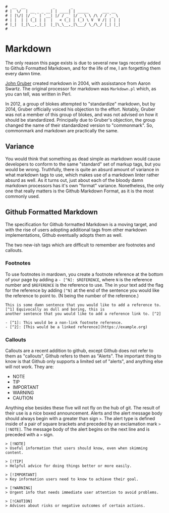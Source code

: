 ```text
#  __  __            _       _
# |  \/  | __ _ _ __| | ____| | _____      ___ __
# | |\/| |/ _` | '__| |/ / _` |/ _ \ \ /\ / / '_ \
# | |  | | (_| | |  |   < (_| | (_) \ V  V /| | | |
# |_|  |_|\__,_|_|  |_|\_\__,_|\___/ \_/\_/ |_| |_|
#
```

Markdown
========

The only reason this page exists is due to several new tags recently added to Github Formatted Markdown,
and for the life of me, I am forgetting them every damn time.

[John Gruber](https://daringfireball.net/projects/markdown) created markdown in 2004, with assisstance from
Aaron Swartz. The original processor for markdown was `Markdown.pl` which, as you can tell, was written in
Perl.

In 2012, a group of blokes attempted to "standardize" markdown, but by 2014, Gruber officially voiced his
objection to the effort. Notably, Gruber was not a member of this group of blokes, and was not advised on how
it should be standardized. Principally due to Gruber's objection, the group changed the name of their
standardized version to "commonmark". So, commonmark and markdown are practically the same.

Variance
--------

You would think that something as dead simple as markdown would cause developers to conform to the same
"standard" set of markup tags, but you would be wrong. Truthfully, there is quite an absurd amount of variance
in what markdown tags to use, which makes use of a markdown linter rather absurd as well. As it
turns out, just about each of the bloody damn markdown processors has it's own "format" variance. Nonetheless,
the only one that really matters is the Github Markdown Format, as it is the most commonly used.

Github Formatted Markdown
-------------------------

The specification for Github formatted Markdown is a moving target, and with the rise of users adopting additional
tags from other markdown implementations, Github eventually adopts them as well.

The two new-ish tags which are difficult to remember are footnotes and callouts.

### Footnotes

To use footnotes in mardown, you create a footnote reference at the bottom of your page by adding a `- [^N]: $REFERENCE`, where
`N` is the reference number and `$REFERENCE` is the reference to use. The in your text add the flag for the
reference by adding `[^N]` at the end of the sentence you would like the reference to point to. (N being the
number of the reference.)

```text
This is some damn sentence that you would like to add a reference to. [^1] Equivocally as dull and boring, this is
another sentence that you would like to add a reference link to. [^2]

- [^1]: This would be a non-link footnote reference.
- [^2]: [This would be a linked reference](https://example.org)
```

### Callouts

Callouts are a recent addition to github, except Github does not refer to them as "callouts", Github refers to
them as "Alerts". The important thing to know is that Github only supports a limited set of "alerts", and
anything else will not work. They are:

- NOTE
- TIP
- IMPORTANT
- WARNING
- CAUTION

Anything else besides these five will not fly on the hub of git. The result of their use is a nice boxed
announcement. Alerts and the alert message body should always begin with a greater than sign `>`. The alert
type is defined inside of a pair of square brackets and preceded by an exclamation mark `>[!NOTE]`. The
message body of the alert begins on the next line and is preceded with a `>` sign.

```text
> [!NOTE]
> Useful information that users should know, even when skimming content.

> [!TIP]
> Helpful advice for doing things better or more easily.

> [!IMPORTANT]
> Key information users need to know to achieve their goal.

> [!WARNING]
> Urgent info that needs immediate user attention to avoid problems.

> [!CAUTION]
> Advises about risks or negative outcomes of certain actions.
```


